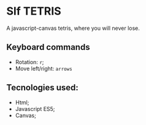 # Slf TETRIS
A javascript-canvas tetris, where you will never lose.

## Keyboard commands

* Rotation: `r`;
* Move left/right: `arrows`

## Tecnologies used:

* Html;
* Javascript ES5;
* Canvas;
